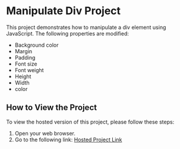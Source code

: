 # Manipulate Div Project

This project demonstrates how to manipulate a div element using JavaScript. The following properties are modified:
- Background color
- Margin
- Padding
- Font size
- Font weight
- Height
- Width
- color

## How to View the Project

To view the hosted version of this project, please follow these steps:

1. Open your web browser.
2. Go to the following link: [Hosted Project Link](https://anas8869.github.io/DOM_Mini-Project/)
